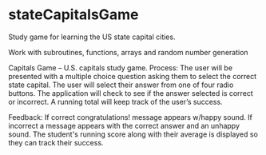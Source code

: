 # stateCapitalsGame
Study game for learning the US state capital cities.

Work with subroutines, functions, arrays and random number generation

Capitals Game – U.S. capitals study game.
Process:
The user will be presented with a multiple choice question asking them to select the correct state capital. The user will select their answer from one of four radio buttons. The application will check to see if the answer selected is correct or incorrect. A running total will keep track of the user’s success.

Feedback:
If correct congratulations! message appears w/happy sound.
If incorrect a message appears with the correct answer and an unhappy sound.
The student's running score along with their average is displayed so they can track their success.
